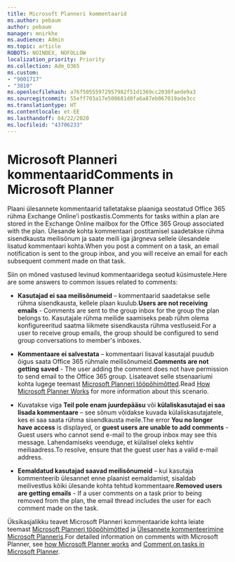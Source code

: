 ```yaml
---
title: Microsoft Planneri kommentaarid
ms.author: pebaum
author: pebaum
manager: mnirkhe
ms.audience: Admin
ms.topic: article
ROBOTS: NOINDEX, NOFOLLOW
localization_priority: Priority
ms.collection: Adm_O365
ms.custom:
- "9001717"
- "3810"
ms.openlocfilehash: a76f50555972957982f51d1369cc2030faede9a3
ms.sourcegitcommit: 55eff703a17e500681d8fa6a87eb067019ade3cc
ms.translationtype: HT
ms.contentlocale: et-EE
ms.lasthandoff: 04/22/2020
ms.locfileid: "43706233"
---
```

# <a name="comments-in-microsoft-planner"></a><span data-ttu-id="b995d-102">Microsoft Planneri kommentaarid</span><span class="sxs-lookup"><span data-stu-id="b995d-102">Comments in Microsoft Planner</span></span>

<span data-ttu-id="b995d-103">Plaani ülesannete kommentaarid talletatakse plaaniga seostatud Office 365 rühma Exchange Online’i postkastis.</span><span class="sxs-lookup"><span data-stu-id="b995d-103">Comments for tasks within a plan are stored in the Exchange Online mailbox for the Office 365 Group associated with the plan.</span></span>  <span data-ttu-id="b995d-104">Ülesande kohta kommentaari postitamisel saadetakse rühma sisendkausta meilisõnum ja saate meili iga järgneva sellele ülesandele lisatud kommentaari kohta.</span><span class="sxs-lookup"><span data-stu-id="b995d-104">When you post a comment on a task, an email notification is sent to the group inbox, and you will receive an email for each subsequent comment made on that task.</span></span>

<span data-ttu-id="b995d-105">Siin on mõned vastused levinud kommentaaridega seotud küsimustele.</span><span class="sxs-lookup"><span data-stu-id="b995d-105">Here are some answers to common issues related to comments:</span></span>

- <span data-ttu-id="b995d-106">**Kasutajad ei saa meilisõnumeid** – kommentaarid saadetakse selle rühma sisendkausta, kellele plaan kuulub.</span><span class="sxs-lookup"><span data-stu-id="b995d-106">**Users are not receiving emails** - Comments are sent to the group inbox for the group the plan belongs to.</span></span> <span data-ttu-id="b995d-107">Kasutajale rühma meilide saamiseks peab rühm olema konfigureeritud saatma liikmete sisendkausta rühma vestluseid.</span><span class="sxs-lookup"><span data-stu-id="b995d-107">For a user to receive group emails, the group should be configured to send group conversations to member's inboxes.</span></span>

- <span data-ttu-id="b995d-108">**Kommentaare ei salvestata** – kommentaari lisaval kasutajal puudub õigus saata Office 365 rühmale meilisõnumeid.</span><span class="sxs-lookup"><span data-stu-id="b995d-108">**Comments are not getting saved** -  The user adding the comment does not have permission to send email to the Office 365 group.</span></span> <span data-ttu-id="b995d-109">Lisateavet selle stsenaariumi kohta lugege teemast [Microsoft Planneri tööpõhimõtted](https://techcommunity.microsoft.com/t5/planner-blog/how-microsoft-planner-works/ba-p/1214736).</span><span class="sxs-lookup"><span data-stu-id="b995d-109">Read [How Microsoft Planner Works](https://techcommunity.microsoft.com/t5/planner-blog/how-microsoft-planner-works/ba-p/1214736) for more information about this scenario.</span></span>

- <span data-ttu-id="b995d-110">Kuvatakse viga **Teil pole enam juurdepääsu** või **külaliskasutajad ei saa lisada kommentaare** – see sõnum võidakse kuvada külaliskasutajatele, kes ei saa saata rühma sisendkausta meile.</span><span class="sxs-lookup"><span data-stu-id="b995d-110">The error **You no longer have access** is displayed, or **guest users are unable to add comments** - Guest users who cannot send e-mail to the group inbox may see this message.</span></span> <span data-ttu-id="b995d-111">Lahendamiseks veenduge, et külalisel oleks kehtiv meiliaadress.</span><span class="sxs-lookup"><span data-stu-id="b995d-111">To resolve, ensure that the guest user has a valid e-mail address.</span></span>

- <span data-ttu-id="b995d-112">**Eemaldatud kasutajad saavad meilisõnumeid** – kui kasutaja kommenteerib ülesannet enne plaanist eemaldamist, sisaldab meilivestlus kõiki ülesande kohta tehtud kommentaare.</span><span class="sxs-lookup"><span data-stu-id="b995d-112">**Removed users are getting emails** -  If a user comments on a task prior to being removed from the plan, the email thread includes the user for each comment made on the task.</span></span>

<span data-ttu-id="b995d-113">Üksikasjalikku teavet Microsoft Planneri kommentaaride kohta leiate teemast [Microsoft Planneri tööpõhimõtted](https://techcommunity.microsoft.com/t5/planner-blog/how-microsoft-planner-works/ba-p/1214736) ja [Ülesannete kommenteerimine Microsoft Planneris](https://support.microsoft.com/office/comment-on-tasks-in-microsoft-planner-fd4aedde-7785-4cd0-96ee-122fbc9140e1).</span><span class="sxs-lookup"><span data-stu-id="b995d-113">For detailed information on comments with Microsoft Planner, see [how Microsoft Planner works](https://techcommunity.microsoft.com/t5/planner-blog/how-microsoft-planner-works/ba-p/1214736) and [Comment on tasks in Microsoft Planner](https://support.microsoft.com/office/comment-on-tasks-in-microsoft-planner-fd4aedde-7785-4cd0-96ee-122fbc9140e1).</span></span>

